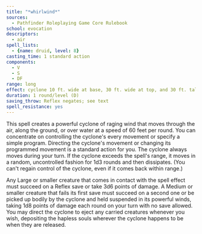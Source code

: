 ```yaml
---
title: "*whirlwind*"
sources:
  - Pathfinder Roleplaying Game Core Rulebook
school: evocation
descriptors:
  - air
spell_lists:
  - {name: druid, level: 8}
casting_time: 1 standard action
components:
  - V
  - S
  - DF
range: long
effect: cyclone 10 ft. wide at base, 30 ft. wide at top, and 30 ft. tall
duration: 1 round/level (D)
saving_throw: Reflex negates; see text
spell_resistance: yes
---
```


This spell creates a powerful cyclone of raging wind that moves through the air, along the ground, or over water at a speed of 60 feet per round. You can concentrate on controlling the cyclone's every movement or specify a simple program. Directing the cyclone's movement or changing its programmed movement is a standard action for you. The cyclone always moves during your turn. If the cyclone exceeds the spell's range, it moves in a random, uncontrolled fashion for 1d3 rounds and then dissipates. (You can't regain control of the cyclone, even if it comes back within range.)

Any Large or smaller creature that comes in contact with the spell effect must succeed on a Reflex save or take 3d6 points of damage. A Medium or smaller creature that fails its first save must succeed on a second one or be picked up bodily by the cyclone and held suspended in its powerful winds, taking 1d8 points of damage each round on your turn with no save allowed. You may direct the cyclone to eject any carried creatures whenever you wish, depositing the hapless souls wherever the cyclone happens to be when they are released.

